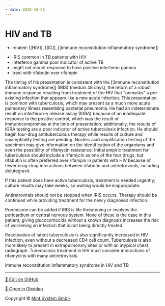 ```yaml
---
- date: 2020-10-26
---
```


# HIV and TB

- related: [[HIV]], [[ID]], [[immune reconstitution inflammatory syndrome]]

<!-- positive TB pts in HIV management, watch out for, dx, rx -->

- IRIS common in TB patients with HIV
- interferon gamma poor indicator of active TB
- might not mount response to have positive interferon gamma
- treat with rifabutin over rifampin

The timing of his presentation is consistent with the [[immune reconstitution inflammatory syndrome]] (IRIS) (median 48 days), the return of a robust immune response resulting from treatment of the HIV that “unmasks” a pre-existing infection that appears like a new acute infection. This presentation is common with tuberculosis, which may present as a much more acute pulmonary illness resembling bacterial pneumonia. He had an indeterminate result on interferon-γ release assay (IGRA) because of an inadequate response to the positive control, which was the result of immunocompromise at the time of presentation; additionally, the results of IGRA testing are a poor indicator of active tuberculosis infection. He should begin four-drug antituberculous therapy while results of culture and susceptibility testing are pending. Nucleic acid amplification testing of the specimen may give information on the identification of the organisms and even the possibility of rifamycin resistance. Initial empiric treatment for tuberculosis should include a rifamycin as one of the four drugs, but rifabutin is often preferred over rifampin in patients with HIV because of fewer drug-drug interactions between rifabutin and antiretrovirals, including dolutegravir.

If this patient does have active tuberculosis, treatment is needed urgently; culture results may take weeks, so waiting would be inappropriate.

Antiretrovirals should not be stopped when IRIS occurs. Therapy should be continued while providing treatment for the newly diagnosed infection.

Prednisone can be added if IRIS is life threatening or involves the pericardium or central nervous system. None of these is the case in this patient; giving glucocorticoids without a known diagnosis increases the risk of worsening an infection that is not being directly treated.

Reactivation of latent tuberculosis is also significantly increased in HIV infection, even without a decreased CD4 cell count. Tuberculosis is also more likely to present in extrapulmonary sites or with an atypical chest radiograph. Tuberculosis treatment in HIV must consider interactions of rifamycins with many antiretrovirals.

<!-- A 25-year-old man is evaluated in the emergency department for fever, productive cough, dyspnea, and pleuritic chest pain that began several days ago. He reports no other symptoms. Intravenous ceftriaxone and oral azithromycin are initiated, and he is hospitalized. Medical history is significant for a recent diagnosis of HIV infection, for which he began antiretroviral therapy 1 month ago. Other medications are lamivudine, abacavir, and dolutegravir.

On physical examination, temperature is 39.2 °C (102.6 °F), blood pressure is 136/84 mm Hg, pulse rate is 110/min, and respiration rate is 20/min. Oxygen saturation is 90% breathing ambient air. Cardiac examination is normal, and the lungs are clear bilaterally.

Laboratory studies at the time of HIV diagnosis showed a viral load of 95,420 copies/mL and CD4 cell count of 256/µL. The interferon-γ release assay for tuberculosis was indeterminate because of inadequate response to the positive control. One week ago, HIV viral load was 1077 copies/mL and CD4 cell count was 313/µL.

A chest radiograph shows an infiltrate in the right middle lobe and bilateral hilar enlargement.

Sputum acid-fast bacilli smear shows acid-fast bacilli; culture results are pending  -->

Immune reconstitution inflammatory syndrome in HIV and TB


<hr>

[📝 Edit on GitHub](https://github.com/Mint-System/Knowledge/blob/master/HIV%20and%20TB.md)

[📂 Open in Obsidan](obsidian://open?vault=Knowledge%20Mint%20System&file=HIV%20and%20TB.md ':target=_self')

<footer>Copyright © <a href="https://www.mint-system.ch/">Mint System GmbH</a></footer>